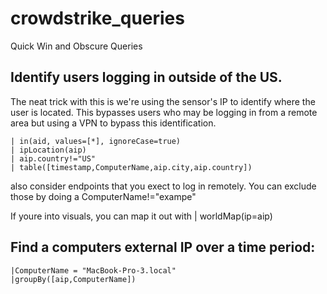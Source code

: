 # crowdstrike_queries
Quick Win and Obscure Queries

Identify users logging in outside of the US.
-

  The neat trick with this is we're using the
  sensor's IP to identify where the user is located. This bypasses users who may be logging
  in from a remote area but using a VPN to bypass this identification.

```#repo=base_sensor #event_simpleName=SensorHeartbeat
| in(aid, values=[*], ignoreCase=true)
| ipLocation(aip)
| aip.country!="US"
| table([timestamp,ComputerName,aip.city,aip.country])
```

also consider endpoints that you exect to log in remotely. You can exclude those
by doing a ComputerName!="exampe"

If youre into visuals, you can map it out with
  | worldMap(ip=aip)

Find a computers external IP over a time period:
- 
```#event_simpleName = NetworkConnectIP4
|ComputerName = "MacBook-Pro-3.local"
|groupBy([aip,ComputerName])
```


